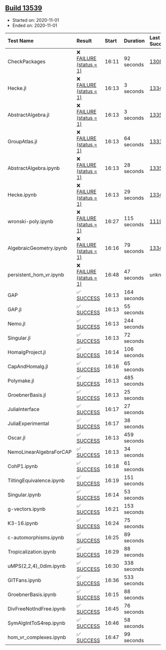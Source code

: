 ## [Build 13539](https://oscarci.mathematik.uni-kl.de/job/oscar/13539/)

* Started on: 2020-11-01
* Ended on: 2020-11-01

| Test Name    | Result | Start | Duration | Last Success | First Failure |
|:-------------|:-------|:------|:---------|:-------------|:--------------|
| CheckPackages | ❌ [FAILURE (status = 1)](https://oscarci.mathematik.uni-kl.de/job/oscar/13539/artifact/logs/build-13539/CheckPackages.log) | 16:11 | 92 seconds | [13085](https://oscarci.mathematik.uni-kl.de/job/oscar/13085/) | [13086](https://oscarci.mathematik.uni-kl.de/job/oscar/13086/) |
| Hecke.jl | ❌ [FAILURE (status = 1)](https://oscarci.mathematik.uni-kl.de/job/oscar/13539/artifact/logs/build-13539/Hecke.jl.log) | 16:13 | 3 seconds | [13341](https://oscarci.mathematik.uni-kl.de/job/oscar/13341/) | [13342](https://oscarci.mathematik.uni-kl.de/job/oscar/13342/) |
| AbstractAlgebra.jl | ❌ [FAILURE (status = 1)](https://oscarci.mathematik.uni-kl.de/job/oscar/13539/artifact/logs/build-13539/AbstractAlgebra.jl.log) | 16:13 | 3 seconds | [13355](https://oscarci.mathematik.uni-kl.de/job/oscar/13355/) | [13356](https://oscarci.mathematik.uni-kl.de/job/oscar/13356/) |
| GroupAtlas.jl | ❌ [FAILURE (status = 1)](https://oscarci.mathematik.uni-kl.de/job/oscar/13539/artifact/logs/build-13539/GroupAtlas.jl.log) | 16:13 | 64 seconds | [13311](https://oscarci.mathematik.uni-kl.de/job/oscar/13311/) | [13312](https://oscarci.mathematik.uni-kl.de/job/oscar/13312/) |
| AbstractAlgebra.ipynb | ❌ [FAILURE (status = 1)](https://oscarci.mathematik.uni-kl.de/job/oscar/13539/artifact/logs/build-13539/AbstractAlgebra.ipynb.log) | 16:13 | 28 seconds | [13355](https://oscarci.mathematik.uni-kl.de/job/oscar/13355/) | [13356](https://oscarci.mathematik.uni-kl.de/job/oscar/13356/) |
| Hecke.ipynb | ❌ [FAILURE (status = 1)](https://oscarci.mathematik.uni-kl.de/job/oscar/13539/artifact/logs/build-13539/Hecke.ipynb.log) | 16:13 | 29 seconds | [13341](https://oscarci.mathematik.uni-kl.de/job/oscar/13341/) | [13342](https://oscarci.mathematik.uni-kl.de/job/oscar/13342/) |
| wronski-poly.ipynb | ❌ [FAILURE (status = 1)](https://oscarci.mathematik.uni-kl.de/job/oscar/13539/artifact/logs/build-13539/wronski-poly.ipynb.log) | 16:27 | 115 seconds | [11192](https://oscarci.mathematik.uni-kl.de/job/oscar/11192/) | [11193](https://oscarci.mathematik.uni-kl.de/job/oscar/11193/) |
| AlgebraicGeometry.ipynb | ❌ [FAILURE (status = 1)](https://oscarci.mathematik.uni-kl.de/job/oscar/13539/artifact/logs/build-13539/AlgebraicGeometry.ipynb.log) | 16:16 | 79 seconds | [13341](https://oscarci.mathematik.uni-kl.de/job/oscar/13341/) | [13342](https://oscarci.mathematik.uni-kl.de/job/oscar/13342/) |
| persistent_hom_vr.ipynb | ❌ [FAILURE (status = 1)](https://oscarci.mathematik.uni-kl.de/job/oscar/13539/artifact/logs/build-13539/persistent_hom_vr.ipynb.log) | 16:48 | 47 seconds | unknown | unknown |
| GAP | ✅ [SUCCESS](https://oscarci.mathematik.uni-kl.de/job/oscar/13539/artifact/logs/build-13539/GAP.log) | 16:13 | 164 seconds |  |  |
| GAP.jl | ✅ [SUCCESS](https://oscarci.mathematik.uni-kl.de/job/oscar/13539/artifact/logs/build-13539/GAP.jl.log) | 16:13 | 55 seconds |  |  |
| Nemo.jl | ✅ [SUCCESS](https://oscarci.mathematik.uni-kl.de/job/oscar/13539/artifact/logs/build-13539/Nemo.jl.log) | 16:13 | 244 seconds |  |  |
| Singular.jl | ✅ [SUCCESS](https://oscarci.mathematik.uni-kl.de/job/oscar/13539/artifact/logs/build-13539/Singular.jl.log) | 16:13 | 72 seconds |  |  |
| HomalgProject.jl | ✅ [SUCCESS](https://oscarci.mathematik.uni-kl.de/job/oscar/13539/artifact/logs/build-13539/HomalgProject.jl.log) | 16:14 | 106 seconds |  |  |
| CapAndHomalg.jl | ✅ [SUCCESS](https://oscarci.mathematik.uni-kl.de/job/oscar/13539/artifact/logs/build-13539/CapAndHomalg.jl.log) | 16:16 | 65 seconds |  |  |
| Polymake.jl | ✅ [SUCCESS](https://oscarci.mathematik.uni-kl.de/job/oscar/13539/artifact/logs/build-13539/Polymake.jl.log) | 16:13 | 485 seconds |  |  |
| GroebnerBasis.jl | ✅ [SUCCESS](https://oscarci.mathematik.uni-kl.de/job/oscar/13539/artifact/logs/build-13539/GroebnerBasis.jl.log) | 16:13 | 25 seconds |  |  |
| JuliaInterface | ✅ [SUCCESS](https://oscarci.mathematik.uni-kl.de/job/oscar/13539/artifact/logs/build-13539/JuliaInterface.log) | 16:17 | 27 seconds |  |  |
| JuliaExperimental | ✅ [SUCCESS](https://oscarci.mathematik.uni-kl.de/job/oscar/13539/artifact/logs/build-13539/JuliaExperimental.log) | 16:17 | 38 seconds |  |  |
| Oscar.jl | ✅ [SUCCESS](https://oscarci.mathematik.uni-kl.de/job/oscar/13539/artifact/logs/build-13539/Oscar.jl.log) | 16:13 | 459 seconds |  |  |
| NemoLinearAlgebraForCAP | ✅ [SUCCESS](https://oscarci.mathematik.uni-kl.de/job/oscar/13539/artifact/logs/build-13539/NemoLinearAlgebraForCAP.log) | 16:13 | 34 seconds |  |  |
| CohP1.ipynb | ✅ [SUCCESS](https://oscarci.mathematik.uni-kl.de/job/oscar/13539/artifact/logs/build-13539/CohP1.ipynb.log) | 16:18 | 61 seconds |  |  |
| TiltingEquivalence.ipynb | ✅ [SUCCESS](https://oscarci.mathematik.uni-kl.de/job/oscar/13539/artifact/logs/build-13539/TiltingEquivalence.ipynb.log) | 16:19 | 151 seconds |  |  |
| Singular.ipynb | ✅ [SUCCESS](https://oscarci.mathematik.uni-kl.de/job/oscar/13539/artifact/logs/build-13539/Singular.ipynb.log) | 16:14 | 53 seconds |  |  |
| g-vectors.ipynb | ✅ [SUCCESS](https://oscarci.mathematik.uni-kl.de/job/oscar/13539/artifact/logs/build-13539/g-vectors.ipynb.log) | 16:21 | 153 seconds |  |  |
| K3-16.ipynb | ✅ [SUCCESS](https://oscarci.mathematik.uni-kl.de/job/oscar/13539/artifact/logs/build-13539/K3-16.ipynb.log) | 16:24 | 75 seconds |  |  |
| c-automorphisms.ipynb | ✅ [SUCCESS](https://oscarci.mathematik.uni-kl.de/job/oscar/13539/artifact/logs/build-13539/c-automorphisms.ipynb.log) | 16:25 | 89 seconds |  |  |
| Tropicalization.ipynb | ✅ [SUCCESS](https://oscarci.mathematik.uni-kl.de/job/oscar/13539/artifact/logs/build-13539/Tropicalization.ipynb.log) | 16:29 | 88 seconds |  |  |
| uMPS(2,2,4)_0dim.ipynb | ✅ [SUCCESS](https://oscarci.mathematik.uni-kl.de/job/oscar/13539/artifact/logs/build-13539/uMPS-2-2-4-_0dim.ipynb.log) | 16:30 | 338 seconds |  |  |
| GITFans.ipynb | ✅ [SUCCESS](https://oscarci.mathematik.uni-kl.de/job/oscar/13539/artifact/logs/build-13539/GITFans.ipynb.log) | 16:36 | 533 seconds |  |  |
| GroebnerBasis.ipynb | ✅ [SUCCESS](https://oscarci.mathematik.uni-kl.de/job/oscar/13539/artifact/logs/build-13539/GroebnerBasis.ipynb.log) | 16:15 | 88 seconds |  |  |
| DivFreeNotIndFree.ipynb | ✅ [SUCCESS](https://oscarci.mathematik.uni-kl.de/job/oscar/13539/artifact/logs/build-13539/DivFreeNotIndFree.ipynb.log) | 16:45 | 76 seconds |  |  |
| SymAlgIntToS4rep.ipynb | ✅ [SUCCESS](https://oscarci.mathematik.uni-kl.de/job/oscar/13539/artifact/logs/build-13539/SymAlgIntToS4rep.ipynb.log) | 16:46 | 58 seconds |  |  |
| hom_vr_complexes.ipynb | ✅ [SUCCESS](https://oscarci.mathematik.uni-kl.de/job/oscar/13539/artifact/logs/build-13539/hom_vr_complexes.ipynb.log) | 16:47 | 99 seconds |  |  |
